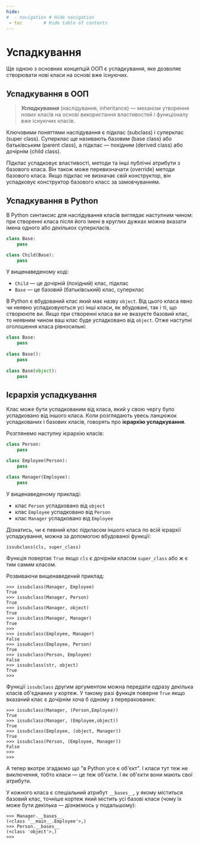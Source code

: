 ```yaml
---
hide:
#  - navigation # Hide navigation
 - toc        # Hide table of contents
---
```


# Успадкування

Ще одною з основних концепцій ООП є успадкування, яке дозволяє створювати нові класи на основі вже існуючих.

## Успадкування в ООП

> ***Успадкування*** (наслідування, inheritance) — механізм утворення нових класів на основі використання властивостей і функціоналу вже існуючих класів.

Ключовими поняттями наслідування є підклас (subclass) і суперклас (super class). 
Суперклас ще називають базовим (base class) або батьківським (parent class), 
а підклас — похідним (derived class) або дочірнім (child class). 

Підклас успадковує властивості, методи та інші публічні атрибути з базового класа. 
Він також може перевизначати (override) методи базового класа. 
Якщо підклас не визначає свій конструктор, він успадковує конструктор базового класс за замовчуванням. 


## Успадкування в Python

В Python синтаксис для наслідування класів виглядає наступним чином: 
при створенні класа після його імені в круглих дужках можна вказати імена одного або декількох суперкласів. 

```python
class Base:
	pass

class Child(Base):
	pass
```
		
У вищенаведеному коді: 

- `Child` — це дочірній (похідний) клас, підклас
- `Base` — це базовий (батьківський) клас, суперклас

В Python є вбудований клас який має назву `object`. 
Від цього класа явно чи неявно успадковуються усі інші класи, 
як вбудовані, так і ті, що створююте ви. 
Якщо при створенні класа ви не вказуєте базовий клас, 
то неявним чином ваш клас буде успадковано від `object`. 
Отже наступні оголошення класа рівносильні: 

```python
class Base:
	pass
	
class Base():
	pass
	
class Base(object):
	pass
```		
		
## Ієрархія успадкування

Клас може бути успадкованим від класа, 
який у свою чергу було успадковано від іншого класа. 
Коли розглядають увесь ланцюжок успадкованих і базових класів, 
говорять про **ієрархію успадкування**. 

Розглянемо наступну ієрархію класів: 

```python
class Person:
	pass

class Employee(Person):
	pass

class Manager(Employee):
	pass
```	

У вищенаведеному прикладі: 

- клас `Person` успадковано від `object`
- клас `Employee` успадковано від `Person`
- клас `Manager` успадковано від `Employee`

Дізнатись, чи є певний клас підкласом іншого класа по всій ієрархії успадкування, 
можна за допомогою вбудованої функції: 

	issubclass(cls, super_class)
	 
Функція повертає `True` якщо `cls` є дочірнім класом `super_class` або ж є тим самим класом. 

Розвиваючи вищенаведений приклад: 

	>>> issubclass(Manager, Employee)
	True
	>>> issubclass(Manager, Person)
	True
	>>> issubclass(Manager, object)
	True
	>>> issubclass(Manager, Manager)
	True
	>>>
	>>> issubclass(Employee, Manager)
	False
	>>> issubclass(Employee, Person)
	True
	>>> issubclass(Person, Employee)
	False
	>>> issubclass(str, object)
	True
	>>>

Функції `issubclass` другим аргументом можна передати одразу декілька класів об'єднаних у кортеж. 
У такому разі функція поверне `True` якщо вказаний клас є дочірнім хоча б одному з перерахованих: 

	>>> issubclass(Manager, (Person,Employee))
	True
	>>> issubclass(Manager, (Employee,object))
	True
	>>> issubclass(Employee, (object, Manager))
	True
	>>> issubclass(Person, (Employee, Manager))
	False
	>>>
	>>>

А тепер вкотре згадаємо що "в Python усе є об'єкт". 
І класи тут теж не виключення, тобто класи — це теж об'єкти. 
І як об'єкти вони мають свої атрибути. 

У кожного класа є спеціальний атрибут `__bases__`, 
у якому міститься базовий клас, точніше кортеж який містить усі базові класи 
(чому їх може бути декілька — дізнаємось у подальшому): 

	>>> Manager.__bases__
	(<class '__main__.Employee'>,)
	>>> Person.__bases__
	(<class 'object'>,)
	>>>

